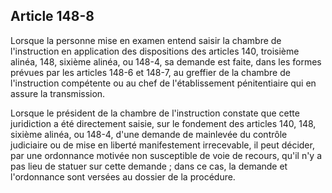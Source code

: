 Article 148-8
----
Lorsque la personne mise en examen entend saisir la chambre de l'instruction en
application des dispositions des articles 140, troisième alinéa, 148, sixième
alinéa, ou 148-4, sa demande est faite, dans les formes prévues par les articles
148-6 et 148-7, au greffier de la chambre de l'instruction compétente ou au chef
de l'établissement pénitentiaire qui en assure la transmission.

Lorsque le président de la chambre de l'instruction constate que cette
juridiction a été directement saisie, sur le fondement des articles 140, 148,
sixième alinéa, ou 148-4, d'une demande de mainlevée du contrôle judiciaire ou
de mise en liberté manifestement irrecevable, il peut décider, par une
ordonnance motivée non susceptible de voie de recours, qu'il n'y a pas lieu de
statuer sur cette demande ; dans ce cas, la demande et l'ordonnance sont versées
au dossier de la procédure.
